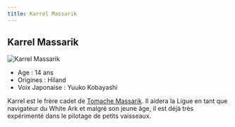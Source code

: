 ```yaml
---
title: Karrel Massarik
---
```


Karrel Massarik
---------------


![Karrel Massarik](/images/stories/saga/vgundam/persos/karrel-massarik.png)


* Age : 14 ans
* Origines : Hiland
* Voix Japonaise : Yuuko Kobayashi


Karrel est le frère cadet de [Tomache Massarik](uc/victory-gundam/tomache-massarik.html). Il aidera la Ligue en tant que navigateur du White Ark et malgré son jeune âge, il est déjà très expérimenté dans le pilotage de petits vaisseaux.

